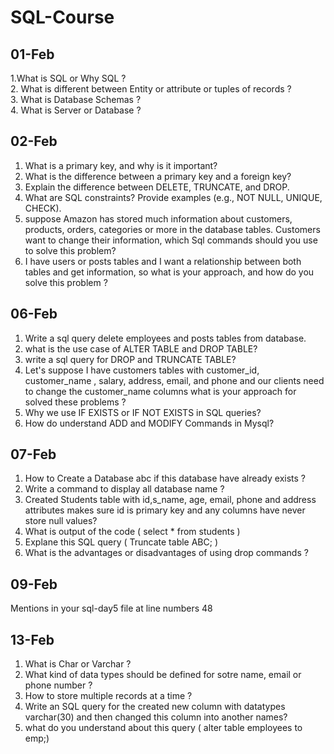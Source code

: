 # SQL-Course

## 01-Feb
1.What is SQL or Why SQL ? <br>
2. What is different between Entity or attribute or tuples of records ? <br>
3. What is Database Schemas ?  <br>
4. What is Server or Database ? <br> 

## 02-Feb 

1. What is a primary key, and why is it important?
2. What is the difference between a primary key and a foreign key?
3. Explain the difference between DELETE, TRUNCATE, and DROP.
4. What are SQL constraints? Provide examples (e.g., NOT NULL, UNIQUE, CHECK).
5. suppose Amazon has stored much information about customers, products, orders, categories or more in the database tables. Customers want to change their information, which Sql commands should you use to solve this problem?
6. I have users or posts tables and I want a relationship between both tables and get information, so what is your approach, and how do you solve this problem ?

## 06-Feb
1. Write a sql query delete employees and posts tables from database.
2. what is the use case of ALTER TABLE and DROP TABLE?
3. write a sql query for DROP and TRUNCATE TABLE?
4. Let's suppose I have customers tables with customer_id, customer_name , salary, address, email, and phone and our clients need to change the customer_name columns what is your approach for solved these problems ?
5. Why we use  IF EXISTS or IF NOT EXISTS in SQL queries?
6. How do understand ADD and MODIFY Commands in Mysql?

## 07-Feb 
1. How to Create a Database abc if this database have already exists ?
2. Write a command to display all database name ?
3. Created Students table with id,s_name, age, email, phone and address attributes makes sure id is primary key and any columns have never store null values?
4. What is output of the code ( select * from students )
5. Explane this SQL query ( Truncate table ABC; )
6. What is the advantages or disadvantages of using drop commands ?
   
## 09-Feb
Mentions in your sql-day5 file at line numbers 48

## 13-Feb
1. What is Char or Varchar ?
2. What kind of data types should be defined for sotre name, email or phone number ?
3. How to store multiple records at a time ?
4. Write an SQL query for the created new column with datatypes varchar(30) and then changed this column into another names?
5. what do you understand about this query ( alter table employees to emp;)
   

   
